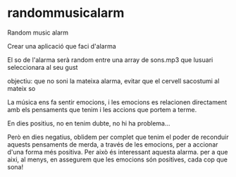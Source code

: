 # randommusicalarm
Random music alarm

Crear una aplicació que faci d'alarma

El so de l'alarma serà random entre una array de sons.mp3 que lusuari seleccionara al seu gust

objectiu: que no soni la mateixa alarma, evitar que el cervell sacostumi al mateix so


La música ens fa sentir emocions, i les emocions es relacionen directament amb els pensaments que tenim i les accions que portem a terme.

En dies positius, no en tenim dubte, no hi ha problema...

Però en dies negatius, oblidem per complet que tenim el poder de reconduir aquests pensaments de merda, a través de les emocions, per a accionar d'una forma més positiva. Per això és interessant aquesta alarma. per a que aixi, al menys, en assegurem que les emocions són positives, cada cop que sona!
